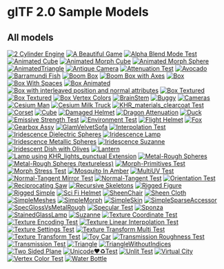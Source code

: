 # glTF 2.0 Sample Models

## All models

[![2 Cylinder Engine](.%2F2.0%2F2CylinderEngine%2Fscreenshot%2Fscreenshot-x150.png)](.%2F2.0%2F2CylinderEngine%2FREADME.md)
[![A Beautiful Game](.%2F2.0%2FABeautifulGame%2Fscreenshot%2Fscreenshot-x150.jpg)](.%2F2.0%2FABeautifulGame%2FREADME.md)
[![Alpha Blend Mode Test](.%2F2.0%2FAlphaBlendModeTest%2Fscreenshot%2Fscreenshot-x150.png)](.%2F2.0%2FAlphaBlendModeTest%2FREADME.md)
[![Animated Cube](.%2F2.0%2FAnimatedCube%2Fscreenshot%2Fscreenshot.gif.gif)](.%2F2.0%2FAnimatedCube%2FREADME.md)
[![Animated Morph Cube](.%2F2.0%2FAnimatedMorphCube%2Fscreenshot%2Fscreenshot.gif.gif)](.%2F2.0%2FAnimatedMorphCube%2FREADME.md)
[![Animated Morph Sphere](.%2F2.0%2FAnimatedMorphSphere%2Fscreenshot%2Fscreenshot.gif.gif)](.%2F2.0%2FAnimatedMorphSphere%2FREADME.md)
[![AnimatedTriangle](.%2F2.0%2FAnimatedTriangle%2Fscreenshot%2Fscreenshot.gif.gif)](.%2F2.0%2FAnimatedTriangle%2FREADME.md)
[![Antique Camera ](.%2F2.0%2FAntiqueCamera%2Fscreenshot%2Fscreenshot-x150.png)](.%2F2.0%2FAntiqueCamera%2FREADME.md)
[![Attenuation Test](.%2F2.0%2FAttenuationTest%2Fscreenshot%2Fscreenshot-x150.jpg)](.%2F2.0%2FAttenuationTest%2FREADME.md)
[![Avocado](.%2F2.0%2FAvocado%2Fscreenshot%2Fscreenshot-x150.jpg)](.%2F2.0%2FAvocado%2FREADME.md)
[![Barramundi Fish](.%2F2.0%2FBarramundiFish%2Fscreenshot%2Fscreenshot-x150.jpg)](.%2F2.0%2FBarramundiFish%2FREADME.md)
[![Boom Box](.%2F2.0%2FBoomBox%2Fscreenshot%2Fscreenshot-x150.jpg)](.%2F2.0%2FBoomBox%2FREADME.md)
[![Boom Box with Axes](.%2F2.0%2FBoomBoxWithAxes%2Fscreenshot%2Fscreenshot-x150.jpg)](.%2F2.0%2FBoomBoxWithAxes%2FREADME.md)
[![Box](.%2F2.0%2FBox%2Fscreenshot%2Fscreenshot-x150.png)](.%2F2.0%2FBox%2FREADME.md)
[![Box With Spaces](.%2F2.0%2FBox%20With%20Spaces%2Fscreenshot%2Fscreenshot-x150.png)](.%2F2.0%2FBox%20With%20Spaces%2FREADME.md)
[![Box Animated](.%2F2.0%2FBoxAnimated%2Fscreenshot%2Fscreenshot.gif.gif)](.%2F2.0%2FBoxAnimated%2FREADME.md)
[![Box with interleaved position and normal attributes](.%2F2.0%2FBoxInterleaved%2Fscreenshot%2Fscreenshot-x150.png)](.%2F2.0%2FBoxInterleaved%2FREADME.md)
[![Box Textured](.%2F2.0%2FBoxTextured%2Fscreenshot%2Fscreenshot-x150.png)](.%2F2.0%2FBoxTextured%2FREADME.md)
[![Box Textured](.%2F2.0%2FBoxTexturedNonPowerOfTwo%2Fscreenshot%2Fscreenshot-x150.png)](.%2F2.0%2FBoxTexturedNonPowerOfTwo%2FREADME.md)
[![Box Vertex Colors](.%2F2.0%2FBoxVertexColors%2Fscreenshot%2Fscreenshot-x150.png)](.%2F2.0%2FBoxVertexColors%2FREADME.md)
[![BrainStem](.%2F2.0%2FBrainStem%2Fscreenshot%2Fscreenshot.gif.gif)](.%2F2.0%2FBrainStem%2FREADME.md)
[![Buggy](.%2F2.0%2FBuggy%2Fscreenshot%2Fscreenshot-x150.png)](.%2F2.0%2FBuggy%2FREADME.md)
[![Cameras](.%2F2.0%2FCameras%2Fscreenshot%2Fscreenshot-x150.png)](.%2F2.0%2FCameras%2FREADME.md)
[![Cesium Man](.%2F2.0%2FCesiumMan%2Fscreenshot%2Fscreenshot.gif.gif)](.%2F2.0%2FCesiumMan%2FREADME.md)
[![Cesium Milk Truck](.%2F2.0%2FCesiumMilkTruck%2Fscreenshot%2Fscreenshot.gif.gif)](.%2F2.0%2FCesiumMilkTruck%2FREADME.md)
[![KHR_materials_clearcoat Test](.%2F2.0%2FClearCoatTest%2Fscreenshot%2Fscreenshot-x150.jpg)](.%2F2.0%2FClearCoatTest%2FREADME.md)
[![Corset](.%2F2.0%2FCorset%2Fscreenshot%2Fscreenshot-x150.jpg)](.%2F2.0%2FCorset%2FREADME.md)
[![Cube](.%2F2.0%2FCube%2Fscreenshot%2Fscreenshot-x150.jpg)](.%2F2.0%2FCube%2FREADME.md)
[![Damaged Helmet](.%2F2.0%2FDamagedHelmet%2Fscreenshot%2Fscreenshot-x150.png)](.%2F2.0%2FDamagedHelmet%2FREADME.md)
[![Dragon Attenuation](.%2F2.0%2FDragonAttenuation%2Fscreenshot%2Fscreenshot-x150.jpg)](.%2F2.0%2FDragonAttenuation%2FREADME.md)
[![Duck](.%2F2.0%2FDuck%2Fscreenshot%2Fscreenshot-x150.png)](.%2F2.0%2FDuck%2FREADME.md)
[![Emissive Strength Test](.%2F2.0%2FEmissiveStrengthTest%2Fscreenshot%2Fscreenshot-x150.jpg)](.%2F2.0%2FEmissiveStrengthTest%2FREADME.md)
[![Environment Test](.%2F2.0%2FEnvironmentTest%2Fscreenshot%2Fscreenshot-x150.jpg)](.%2F2.0%2FEnvironmentTest%2FREADME.md)
[![Flight Helmet](.%2F2.0%2FFlightHelmet%2Fscreenshot%2Fscreenshot-x150.jpg)](.%2F2.0%2FFlightHelmet%2FREADME.md)
[![Fox](.%2F2.0%2FFox%2Fscreenshot%2Fscreenshot-x150.jpg)](.%2F2.0%2FFox%2FREADME.md)
[![Gearbox Assy](.%2F2.0%2FGearboxAssy%2Fscreenshot%2Fscreenshot-x150.png)](.%2F2.0%2FGearboxAssy%2FREADME.md)
[![GlamVelvetSofa](.%2F2.0%2FGlamVelvetSofa%2Fscreenshot%2Fscreenshot-x150.jpg)](.%2F2.0%2FGlamVelvetSofa%2FREADME.md)
[![Interpolation Test](.%2F2.0%2FInterpolationTest%2Fscreenshot%2Fscreenshot.gif.gif)](.%2F2.0%2FInterpolationTest%2FREADME.md)
[![Iridescence Dielectric Spheres](.%2F2.0%2FIridescenceDielectricSpheres%2Fscreenshot%2Fscreenshot-x150.jpg)](.%2F2.0%2FIridescenceDielectricSpheres%2FREADME.md)
[![Iridescence Lamp](.%2F2.0%2FIridescenceLamp%2Fscreenshot%2Fscreenshot-x150.jpg)](.%2F2.0%2FIridescenceLamp%2FREADME.md)
[![Iridescence Metallic Spheres](.%2F2.0%2FIridescenceMetallicSpheres%2Fscreenshot%2Fscreenshot-x150.jpg)](.%2F2.0%2FIridescenceMetallicSpheres%2FREADME.md)
[![Iridescence Suzanne](.%2F2.0%2FIridescenceSuzanne%2Fscreenshot%2Fscreenshot-x150.jpg)](.%2F2.0%2FIridescenceSuzanne%2FREADME.md)
[![Iridescent Dish with Olives](.%2F2.0%2FIridescentDishWithOlives%2Fscreenshot%2Fscreenshot-x150.jpg)](.%2F2.0%2FIridescentDishWithOlives%2FREADME.md)
[![Lantern](.%2F2.0%2FLantern%2Fscreenshot%2Fscreenshot-x150.jpg)](.%2F2.0%2FLantern%2FREADME.md)
[![Lamp using KHR_lights_punctual Extension](.%2F2.0%2FLightsPunctualLamp%2Fscreenshot%2Fscreenshot-x150.png)](.%2F2.0%2FLightsPunctualLamp%2FREADME.md)
[![Metal-Rough Spheres](.%2F2.0%2FMetalRoughSpheres%2Fscreenshot%2Fscreenshot-x150.png)](.%2F2.0%2FMetalRoughSpheres%2FREADME.md)
[![Metal-Rough Spheres (textureless)](.%2F2.0%2FMetalRoughSpheresNoTextures%2Fscreenshot%2Fscreenshot-x150.png)](.%2F2.0%2FMetalRoughSpheresNoTextures%2FREADME.md)
[![Morph-Primitives Test](.%2F2.0%2FMorphPrimitivesTest%2Fscreenshot%2Fscreenshot-x150.jpg)](.%2F2.0%2FMorphPrimitivesTest%2FREADME.md)
[![Morph Stress Test](.%2F2.0%2FMorphStressTest%2Fscreenshot%2Fscreenshot-x150.jpg)](.%2F2.0%2FMorphStressTest%2FREADME.md)
[![Mosquito In Amber](.%2F2.0%2FMosquitoInAmber%2Fscreenshot%2Fscreenshot-x150.jpg)](.%2F2.0%2FMosquitoInAmber%2FREADME.md)
[![MultiUV Test](.%2F2.0%2FMultiUVTest%2Fscreenshot%2Fscreenshot-x150.jpg)](.%2F2.0%2FMultiUVTest%2FREADME.md)
[![Normal-Tangent Mirror Test](.%2F2.0%2FNormalTangentMirrorTest%2Fscreenshot%2Fscreenshot-x150.png)](.%2F2.0%2FNormalTangentMirrorTest%2FREADME.md)
[![Normal-Tangent Test](.%2F2.0%2FNormalTangentTest%2Fscreenshot%2Fscreenshot-x150.png)](.%2F2.0%2FNormalTangentTest%2FREADME.md)
[![Orientation Test](.%2F2.0%2FOrientationTest%2Fscreenshot%2Fscreenshot-x150.png)](.%2F2.0%2FOrientationTest%2FREADME.md)
[![Reciprocating Saw](.%2F2.0%2FReciprocatingSaw%2Fscreenshot%2Fscreenshot-x150.png)](.%2F2.0%2FReciprocatingSaw%2FREADME.md)
[![Recursive Skeletons](.%2F2.0%2FRecursiveSkeletons%2Fscreenshot%2Fscreenshot-x150.jpg)](.%2F2.0%2FRecursiveSkeletons%2FREADME.md)
[![Rigged Figure](.%2F2.0%2FRiggedFigure%2Fscreenshot%2Fscreenshot.gif.gif)](.%2F2.0%2FRiggedFigure%2FREADME.md)
[![Rigged Simple](.%2F2.0%2FRiggedSimple%2Fscreenshot%2Fscreenshot.gif.gif)](.%2F2.0%2FRiggedSimple%2FREADME.md)
[![Sci Fi Helmet](.%2F2.0%2FSciFiHelmet%2Fscreenshot%2Fscreenshot-x150.jpg)](.%2F2.0%2FSciFiHelmet%2FREADME.md)
[![SheenChair](.%2F2.0%2FSheenChair%2Fscreenshot%2Fscreenshot-x150.jpg)](.%2F2.0%2FSheenChair%2FREADME.md)
[![Sheen Cloth](.%2F2.0%2FSheenCloth%2Fscreenshot%2Fscreenshot-x150.jpg)](.%2F2.0%2FSheenCloth%2FREADME.md)
[![SimpleMeshes](.%2F2.0%2FSimpleMeshes%2Fscreenshot%2Fscreenshot-x150.png)](.%2F2.0%2FSimpleMeshes%2FREADME.md)
[![SimpleMorph](.%2F2.0%2FSimpleMorph%2Fscreenshot%2Fscreenshot-x150.png)](.%2F2.0%2FSimpleMorph%2FREADME.md)
[![SimpleSkin](.%2F2.0%2FSimpleSkin%2Fscreenshot%2Fscreenshot.gif.gif)](.%2F2.0%2FSimpleSkin%2FREADME.md)
[![SimpleSparseAccessor](.%2F2.0%2FSimpleSparseAccessor%2Fscreenshot%2Fscreenshot-x150.png)](.%2F2.0%2FSimpleSparseAccessor%2FREADME.md)
[![SpecGlossVsMetalRough](.%2F2.0%2FSpecGlossVsMetalRough%2Fscreenshot%2Fscreenshot-x150.jpg)](.%2F2.0%2FSpecGlossVsMetalRough%2FREADME.md)
[![Specular Test](.%2F2.0%2FSpecularTest%2Fscreenshot%2Fscreenshot-x150.jpg)](.%2F2.0%2FSpecularTest%2FREADME.md)
[![Sponza](.%2F2.0%2FSponza%2Fscreenshot%2Fscreenshot-x150.jpg)](.%2F2.0%2FSponza%2FREADME.md)
[![StainedGlassLamp](.%2F2.0%2FStainedGlassLamp%2Fscreenshot%2Fscreenshot-x150.jpg)](.%2F2.0%2FStainedGlassLamp%2FREADME.md)
[![Suzanne](.%2F2.0%2FSuzanne%2Fscreenshot%2Fscreenshot-x150.jpg)](.%2F2.0%2FSuzanne%2FREADME.md)
[![Texture Coordinate Test](.%2F2.0%2FTextureCoordinateTest%2Fscreenshot%2Fscreenshot-x150.png)](.%2F2.0%2FTextureCoordinateTest%2FREADME.md)
[![Texture Encoding Test](.%2F2.0%2FTextureEncodingTest%2Fscreenshot%2Fscreenshot-x150.png)](.%2F2.0%2FTextureEncodingTest%2FREADME.md)
[![Texture Linear Interpolation Test](.%2F2.0%2FTextureLinearInterpolationTest%2Fscreenshot%2Fscreenshot-x150.png)](.%2F2.0%2FTextureLinearInterpolationTest%2FREADME.md)
[![Texture Settings Test](.%2F2.0%2FTextureSettingsTest%2Fscreenshot%2Fscreenshot-x150.png)](.%2F2.0%2FTextureSettingsTest%2FREADME.md)
[![Texture Transform Multi Test](.%2F2.0%2FTextureTransformMultiTest%2Fscreenshot%2Fscreenshot-x150.jpg)](.%2F2.0%2FTextureTransformMultiTest%2FREADME.md)
[![Texture Transform Test](.%2F2.0%2FTextureTransformTest%2Fscreenshot%2Fscreenshot-x150.jpg)](.%2F2.0%2FTextureTransformTest%2FREADME.md)
[![Toy Car](.%2F2.0%2FToyCar%2Fscreenshot%2Fscreenshot-x150.jpg)](.%2F2.0%2FToyCar%2FREADME.md)
[![Transmission Roughness Test](.%2F2.0%2FTransmissionRoughnessTest%2Fscreenshot%2Fscreenshot-x150.jpg)](.%2F2.0%2FTransmissionRoughnessTest%2FREADME.md)
[![Transmission Test](.%2F2.0%2FTransmissionTest%2Fscreenshot%2Fscreenshot-x150.jpg)](.%2F2.0%2FTransmissionTest%2FREADME.md)
[![Triangle](.%2F2.0%2FTriangle%2Fscreenshot%2Fscreenshot-x150.png)](.%2F2.0%2FTriangle%2FREADME.md)
[![TriangleWithoutIndices](.%2F2.0%2FTriangleWithoutIndices%2Fscreenshot%2Fscreenshot-x150.png)](.%2F2.0%2FTriangleWithoutIndices%2FREADME.md)
[![Two Sided Plane](.%2F2.0%2FTwoSidedPlane%2Fscreenshot%2Fscreenshot-x150.jpg)](.%2F2.0%2FTwoSidedPlane%2FREADME.md)
[![Unicode❤♻Test](.%2F2.0%2FUnicode%E2%9D%A4%E2%99%BBTest%2Fscreenshot%2Fscreenshot-x150.png)](.%2F2.0%2FUnicode%E2%9D%A4%E2%99%BBTest%2FREADME.md)
[![Unlit Test](.%2F2.0%2FUnlitTest%2Fscreenshot%2Fscreenshot-x150.png)](.%2F2.0%2FUnlitTest%2FREADME.md)
[![Virtual City](.%2F2.0%2FVC%2Fscreenshot%2Fscreenshot.gif.gif)](.%2F2.0%2FVC%2FREADME.md)
[![Vertex Color Test](.%2F2.0%2FVertexColorTest%2Fscreenshot%2Fscreenshot-x150.png)](.%2F2.0%2FVertexColorTest%2FREADME.md)
[![Water Bottle](.%2F2.0%2FWaterBottle%2Fscreenshot%2Fscreenshot-x150.jpg)](.%2F2.0%2FWaterBottle%2FREADME.md)

